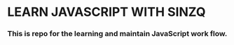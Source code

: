 #  LEARN JAVASCRIPT WITH SINZQ  <Br>

### This is repo for the learning and maintain JavaScript work flow.
